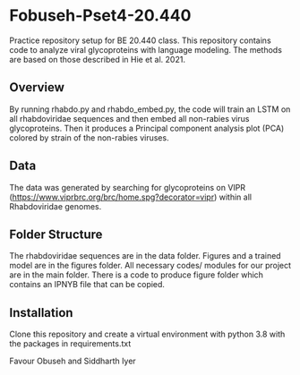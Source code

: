 # Fobuseh-Pset4-20.440
Practice repository setup for BE 20.440 class. 
This repository contains code to analyze viral glycoproteins with language modeling. The methods are based on those described in Hie et al. 2021.

## Overview
By running rhabdo.py and rhabdo_embed.py, the code will train an LSTM on all rhabdoviridae sequences and then embed all non-rabies virus glycoproteins. Then it produces a Principal component analysis plot (PCA) colored by strain of the non-rabies viruses.

## Data
The data was generated by searching for glycoproteins on VIPR (https://www.viprbrc.org/brc/home.spg?decorator=vipr) within all Rhabdoviridae genomes.

## Folder Structure
The rhabdoviridae sequences are in the data folder. Figures and a trained model are in the figures folder. All necessary codes/ modules for our project are in the main folder. There is a code to produce figure folder which contains an IPNYB file that can be copied.

## Installation 
Clone this repository and create a virtual environment with python 3.8 with the packages in requirements.txt

Favour Obuseh and Siddharth Iyer
